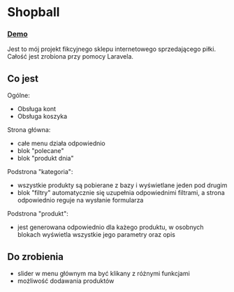 # Shopball
### [ Demo ]

Jest to mój projekt fikcyjnego sklepu internetowego sprzedającego piłki. Całość jest zrobiona przy pomocy Laravela.

## Co jest

Ogólne:

-  Obsługa kont
-  Obsługa koszyka

Strona główna:

-  całe menu działa odpowiednio
-  blok "polecane"
-  blok "produkt dnia"

Podstrona "kategoria":

- wszystkie produkty są pobierane z bazy i wyświetlane jeden pod drugim
- blok "filtry" automatycznie się uzupełnia odpowiednimi filtrami, a strona odpowiednio reguje na wysłanie formularza

Podstrona "produkt":

- jest generowana odpowiednio dla każego produktu, w osobnych blokach wyświetla wszystkie jego parametry oraz opis


## Do zrobienia
- slider w menu głównym ma być klikany z różnymi funkcjami
- możliwość dodawania produktów

 [ Demo ]: <http://shopball.epizy.com>
